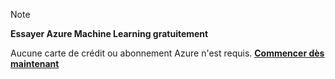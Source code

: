 > [!NOTE]
> 
> **Essayer Azure Machine Learning gratuitement**
> 
> Aucune carte de crédit ou abonnement Azure n'est requis. <a href="https://studio.azureml.net/?selectAccess=true&o=2" target="_blank">**Commencer dès maintenant**</a>
> 
> 



<!--HONumber=Jan17_HO1-->


